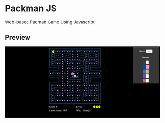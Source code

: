 # Packman JS

Web-based Pacman Game Using Javascript

## Preview

<p align="center">
    <img src="art/preview.png"
        alt="Preview Screenshots"
    />
</p>
